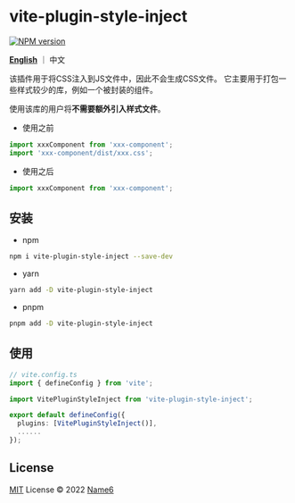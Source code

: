 # vite-plugin-style-inject

[![NPM version](https://img.shields.io/npm/v/vite-plugin-style-inject?color=a1b858&label=)](https://www.npmjs.com/package/vite-plugin-style-inject)

**[English](./README.md)** ｜ 中文

该插件用于将CSS注入到JS文件中，因此不会生成CSS文件。
它主要用于打包一些样式较少的库，例如一个被封装的组件。

使用该库的用户将**不需要额外引入样式文件**。

- 使用之前

```ts
import xxxComponent from 'xxx-component';
import 'xxx-component/dist/xxx.css';
```
- 使用之后
```ts
import xxxComponent from 'xxx-component';
```

## 安装

- npm

```bash
npm i vite-plugin-style-inject --save-dev
```
- yarn 
```bash
yarn add -D vite-plugin-style-inject
```

- pnpm

```bash
pnpm add -D vite-plugin-style-inject
```
## 使用
```ts
// vite.config.ts
import { defineConfig } from 'vite';

import VitePluginStyleInject from 'vite-plugin-style-inject';

export default defineConfig({
  plugins: [VitePluginStyleInject()],
  ......
});
```

## License

[MIT](./LICENSE) License © 2022 [Name6](https://github.com/lhj-web)
